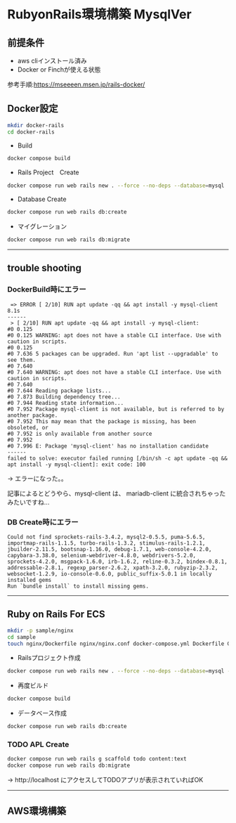 # RubyonRails環境構築 MysqlVer

## 前提条件

- aws cliインストール済み
- Docker or Finchが使える状態

参考手順:https://mseeeen.msen.jp/rails-docker/

## Docker設定

```sh
mkdir docker-rails
cd docker-rails
```

- Build

```sh
docker compose build
```

- Rails Project　Create

```sh
docker compose run web rails new . --force --no-deps --database=mysql
```

- Database Create

```sh
docker compose run web rails db:create
```

- マイグレーション

```sh
docker compose run web rails db:migrate
```

---

## trouble shooting

### DockerBuild時にエラー

```
 => ERROR [ 2/10] RUN apt update -qq && apt install -y mysql-client                                                                                  8.1s
------
 > [ 2/10] RUN apt update -qq && apt install -y mysql-client:
#0 0.125 
#0 0.125 WARNING: apt does not have a stable CLI interface. Use with caution in scripts.
#0 0.125 
#0 7.636 5 packages can be upgraded. Run 'apt list --upgradable' to see them.
#0 7.640 
#0 7.640 WARNING: apt does not have a stable CLI interface. Use with caution in scripts.
#0 7.640 
#0 7.644 Reading package lists...
#0 7.873 Building dependency tree...
#0 7.944 Reading state information...
#0 7.952 Package mysql-client is not available, but is referred to by another package.
#0 7.952 This may mean that the package is missing, has been obsoleted, or
#0 7.952 is only available from another source
#0 7.952 
#0 7.996 E: Package 'mysql-client' has no installation candidate
------
failed to solve: executor failed running [/bin/sh -c apt update -qq && apt install -y mysql-client]: exit code: 100
```

→ エラーになった。。

記事によるとどうやら、mysql-client は、 mariadb-client に統合されちゃったみたいですね...

### DB Create時にエラー

```
Could not find sprockets-rails-3.4.2, mysql2-0.5.5, puma-5.6.5, importmap-rails-1.1.5, turbo-rails-1.3.2, stimulus-rails-1.2.1, jbuilder-2.11.5, bootsnap-1.16.0, debug-1.7.1, web-console-4.2.0, capybara-3.38.0, selenium-webdriver-4.8.0, webdrivers-5.2.0, sprockets-4.2.0, msgpack-1.6.0, irb-1.6.2, reline-0.3.2, bindex-0.8.1, addressable-2.8.1, regexp_parser-2.6.2, xpath-3.2.0, rubyzip-2.3.2, websocket-1.2.9, io-console-0.6.0, public_suffix-5.0.1 in locally installed gems
Run `bundle install` to install missing gems.
```

---

## Ruby on Rails For ECS

```sh
mkdir -p sample/nginx
cd sample
touch nginx/Dockerfile nginx/nginx.conf docker-compose.yml Dockerfile Gemfile Gemfile.lock
```

- Railsプロジェクト作成

```sh
docker compose run web rails new . --force --no-deps --database=mysql --skip-test --webpacker
```

- 再度ビルド

```sh
docker compose build
```

- データベース作成

```sh
docker compose run web rails db:create
```

### TODO APL Create

```sh
docker compose run web rails g scaffold todo content:text
docker compose run web rails db:migrate
```

→ http://localhost にアクセスしてTODOアプリが表示されていればOK

---

## AWS環境構築
